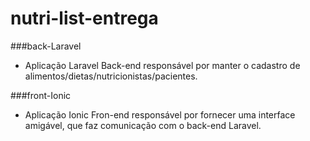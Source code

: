 # nutri-list-entrega

###back-Laravel
- Aplicação Laravel Back-end responsável por manter o cadastro de alimentos/dietas/nutricionistas/pacientes.

###front-Ionic
- Aplicação Ionic Fron-end responsável por fornecer uma interface amigável, que faz comunicação com o back-end Laravel.




